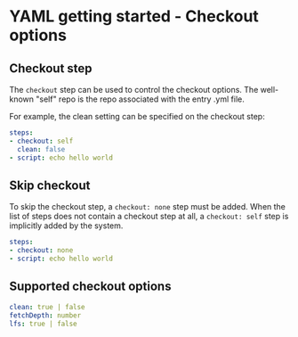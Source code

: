 # YAML getting started - Checkout options

## Checkout step

The `checkout` step can be used to control the checkout options. The well-known \"self\" repo is the repo associated with the entry .yml file.

For example, the clean setting can be specified on the checkout step:

```yaml
steps:
- checkout: self
  clean: false
- script: echo hello world
```

## Skip checkout

To skip the checkout step, a `checkout: none` step must be added. When the list of steps does not contain a checkout step at all, a `checkout: self` step is implicitly added by the system.

```yaml
steps:
- checkout: none
- script: echo hello world
```

## Supported checkout options

```yaml
clean: true | false
fetchDepth: number
lfs: true | false
```
